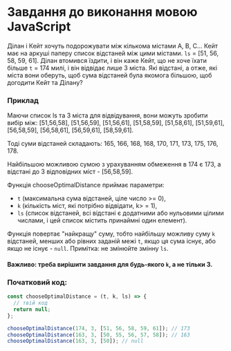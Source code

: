 # Завдання до виконання мовою JavaScript

Ділан і Кейт хочуть подорожувати між кількома містами А, В, С... Кейт має на аркуші паперу список відстаней між цими
містами. `ls` = [51, 56, 58, 59, 61]. Ділан втомився їздити, і він каже Кейт, що не хоче їхати більше `t` = 174 милі, і
він відвідає лише 3 міста. Які відстані, а отже, які міста вони оберуть, щоб сума відстаней була якомога більшою, щоб
догодити Кейт та Ділану?

### Приклад

Маючи список ls та 3 міста для відвідування, вони можуть зробити вибір між: [51,56,58], [51,56,59], [51,56,61],
[51,58,59], [51,58,61], [51,59,61], [56,58,59], [56,58,61], [56,59,61], [58,59,61].

Тоді суми відстаней складають: 165, 166, 168, 168, 170, 171, 173, 175, 176, 178.

Найбільшою можливою сумою з урахуванням обмеження в 174 є 173, а відстані до 3 відповідних міст - [56,58,59].

Функція chooseOptimalDistance приймає параметри:

- `t` (максимальна сума відстаней, ціле число >= 0),
- `k` (кількість міст, які потрібно відвідати, k> = 1),
- `ls` (список відстаней, всі відстані є додатними або нульовими цілими числами, і цей список містить принаймні один
  елемент).

Функція повертає "найкращу" суму, тобто найбільшу можливу суму `k` відстаней, менших або рівних заданій межі `t`, якщо
ця сума існує, або якщо не існує - `null`. Примітка: не змінюйте змінну `ls`.

#### Важливо: треба вирішити завдання для будь-якого `k`, а не тільки 3.

### Початковий код:

```js
const chooseOptimalDistance = (t, k, ls) => {
  // твій код
  return null;
};

chooseOptimalDistance(174, 3, [51, 56, 58, 59, 61]); // 173
chooseOptimalDistance(163, 3, [50, 55, 56, 57, 58]); // 163
chooseOptimalDistance(163, 3, [50]); // null
```
